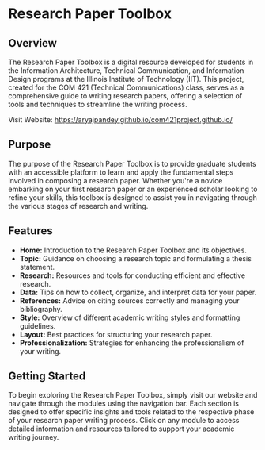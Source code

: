 # Research Paper Toolbox

## Overview

The Research Paper Toolbox is a digital resource developed for students in the Information Architecture, Technical Communication, and Information Design programs at the Illinois Institute of Technology (IIT). This project, created for the COM 421 (Technical Communications) class, serves as a comprehensive guide to writing research papers, offering a selection of tools and techniques to streamline the writing process.

Visit Website: https://aryajpandey.github.io/com421project.github.io/

## Purpose

The purpose of the Research Paper Toolbox is to provide graduate students with an accessible platform to learn and apply the fundamental steps involved in composing a research paper. Whether you're a novice embarking on your first research paper or an experienced scholar looking to refine your skills, this toolbox is designed to assist you in navigating through the various stages of research and writing.

## Features

- **Home:** Introduction to the Research Paper Toolbox and its objectives.
- **Topic:** Guidance on choosing a research topic and formulating a thesis statement.
- **Research:** Resources and tools for conducting efficient and effective research.
- **Data:** Tips on how to collect, organize, and interpret data for your paper.
- **References:** Advice on citing sources correctly and managing your bibliography.
- **Style:** Overview of different academic writing styles and formatting guidelines.
- **Layout:** Best practices for structuring your research paper.
- **Professionalization:** Strategies for enhancing the professionalism of your writing.

## Getting Started

To begin exploring the Research Paper Toolbox, simply visit our website and navigate through the modules using the navigation bar. Each section is designed to offer specific insights and tools related to the respective phase of your research paper writing process. Click on any module to access detailed information and resources tailored to support your academic writing journey.

